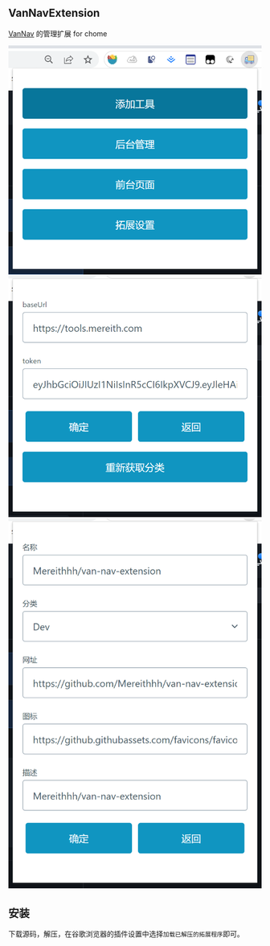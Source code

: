 ## VanNavExtension

[VanNav](https://github.com/Mereithhh/van-nav) 的管理扩展 for chome

<div align=center ><img  src="assets/main.png" alt="主页"/></div>

<div align=center ><img  src="assets/setting.png" alt="设置"/></div>

<div align=center ><img  src="assets/addTool.png" alt="添加工具"/></div>

## 安装

下载源码，解压，在谷歌浏览器的插件设置中选择`加载已解压的拓展程序`即可。

